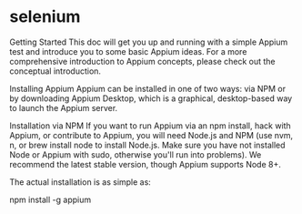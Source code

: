# selenium

Getting Started
This doc will get you up and running with a simple Appium test and introduce you to some basic Appium ideas. For a more comprehensive introduction to Appium concepts, please check out the conceptual introduction.

Installing Appium
Appium can be installed in one of two ways: via NPM or by downloading Appium Desktop, which is a graphical, desktop-based way to launch the Appium server.

Installation via NPM
If you want to run Appium via an npm install, hack with Appium, or contribute to Appium, you will need Node.js and NPM (use nvm, n, or brew install node to install Node.js. Make sure you have not installed Node or Appium with sudo, otherwise you'll run into problems). We recommend the latest stable version, though Appium supports Node 8+.

The actual installation is as simple as:

npm install -g appium
